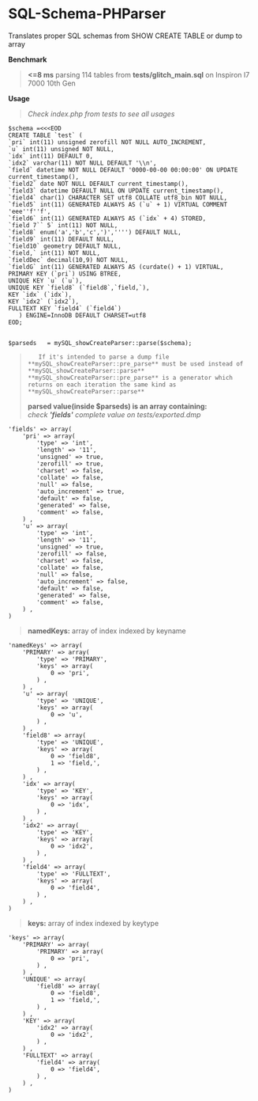 # SQL-Schema-PHParser
Translates proper SQL schemas from SHOW CREATE TABLE or dump to array

**Benchmark**
> **<=8 ms** parsing 114 tables from **tests/glitch_main.sql** on Inspiron I7 7000 10th Gen

**Usage**

> *Check index.php from tests to see all usages*

    $schema =<<<EOD
	CREATE TABLE `test` (
    `pri` int(11) unsigned zerofill NOT NULL AUTO_INCREMENT,
    `u` int(11) unsigned NOT NULL,
    `idx` int(11) DEFAULT 0,
    `idx2` varchar(11) NOT NULL DEFAULT '\\n',
    `field` datetime NOT NULL DEFAULT '0000-00-00 00:00:00' ON UPDATE current_timestamp(),
    `field2` date NOT NULL DEFAULT current_timestamp(),
    `field3` datetime DEFAULT NULL ON UPDATE current_timestamp(),
    `field4` char(1) CHARACTER SET utf8 COLLATE utf8_bin NOT NULL,
    `field5` int(11) GENERATED ALWAYS AS (`u` + 1) VIRTUAL COMMENT 'eee''f''f',
    `field6` int(11) GENERATED ALWAYS AS (`idx` + 4) STORED,
    `field 7`` 5` int(11) NOT NULL,
    `field8` enum('a','b','c',')','''') DEFAULT NULL,
    `field9` int(11) DEFAULT NULL,
    `field10` geometry DEFAULT NULL,
    `field,` int(11) NOT NULL,
    `fieldDec` decimal(10,9) NOT NULL,
    `fieldG` int(11) GENERATED ALWAYS AS (curdate() + 1) VIRTUAL,
    PRIMARY KEY (`pri`) USING BTREE,
    UNIQUE KEY `u` (`u`),
    UNIQUE KEY `field8` (`field8`,`field,`),
    KEY `idx` (`idx`),
    KEY `idx2` (`idx2`),
    FULLTEXT KEY `field4` (`field4`)
	   ) ENGINE=InnoDB DEFAULT CHARSET=utf8
	EOD;

    
    $parseds   = mySQL_showCreateParser::parse($schema);

>        If it's intended to parse a dump file
>     **mySQL_showCreateParser::pre_parse** must be used instead of **mySQL_showCreateParser::parse**
>     **mySQL_showCreateParser::pre_parse** is a generator which returns on each iteration the same kind as **mySQL_showCreateParser::parse**
>  
> **parsed value(inside $parseds) is an array containing:**    
> *check **'fields'** complete value on tests/exported.dmp*

	'fields' => array(
		'pri' => array(
			'type' => 'int',
			'length' => '11',
			'unsigned' => true,
			'zerofill' => true,
			'charset' => false,
			'collate' => false,
			'null' => false,
			'auto_increment' => true,
			'default' => false,
			'generated' => false,
			'comment' => false,
		) ,
		'u' => array(
			'type' => 'int',
			'length' => '11',
			'unsigned' => true,
			'zerofill' => false,
			'charset' => false,
			'collate' => false,
			'null' => false,
			'auto_increment' => false,
			'default' => false,
			'generated' => false,
			'comment' => false,
		) ,
	)

> **namedKeys:** array of index indexed by keyname

	'namedKeys' => array(
		'PRIMARY' => array(
			'type' => 'PRIMARY',
			'keys' => array(
				0 => 'pri',
			) ,
		) ,
		'u' => array(
			'type' => 'UNIQUE',
			'keys' => array(
				0 => 'u',
			) ,
		) ,
		'field8' => array(
			'type' => 'UNIQUE',
			'keys' => array(
				0 => 'field8',
				1 => 'field,',
			) ,
		) ,
		'idx' => array(
			'type' => 'KEY',
			'keys' => array(
				0 => 'idx',
			) ,
		) ,
		'idx2' => array(
			'type' => 'KEY',
			'keys' => array(
				0 => 'idx2',
			) ,
		) ,
		'field4' => array(
			'type' => 'FULLTEXT',
			'keys' => array(
				0 => 'field4',
			) ,
		) ,
	)
 > **keys:** array of index indexed by keytype

    'keys' => array(
        'PRIMARY' => array(
            'PRIMARY' => array(
                0 => 'pri',
            ) ,
        ) ,
        'UNIQUE' => array(
            'field8' => array(
                0 => 'field8',
                1 => 'field,',
            ) ,
        ) ,
        'KEY' => array(
            'idx2' => array(
                0 => 'idx2',
            ) ,
        ) ,
        'FULLTEXT' => array(
            'field4' => array(
                0 => 'field4',
            ) ,
        ) ,
    ) 


